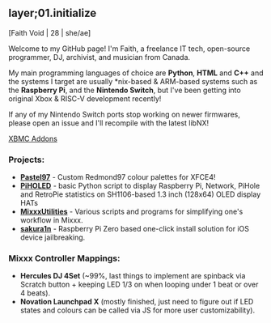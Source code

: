 ## layer;01.initialize

[Faith Void | 28 | she/ae]

Welcome to my GitHub page! I'm Faith, a freelance IT tech, open-source programmer, DJ, archivist, and musician from Canada. 

My main programming languages of choice are **Python**, **HTML** and **C++** and the systems I target are usually *nix-based & ARM-based systems such as the **Raspberry Pi**, and the **Nintendo Switch**, but I've been getting into original Xbox & RISC-V development recently!

If any of my Nintendo Switch ports stop working on newer firmwares, please open an issue and I'll recompile with the latest libNX!

[XBMC Addons](https://github.com/faithvoid/xbmc-addons)

### Projects:
- [**Pastel97**](https://github.com/faithvoid/Pastel97) - Custom Redmond97 colour palettes for XFCE4!
- [**PiHOLED**](https://github.com/faithvoid/PiHOLED) - basic Python script to display Raspberry Pi, Network, PiHole and RetroPie statistics on SH1106-based 1.3 inch (128x64) OLED display HATs
- [**MixxxUtilities**](https://github.com/faithvoid/MixxxUtilities) - Various scripts and programs for simplifying one's workflow in Mixxx.
- [**sakura1n**](https://github.com/faithvoid/sakura1n) - Raspberry Pi Zero based one-click install solution for iOS device jailbreaking.
### Mixxx Controller Mappings:
- **Hercules DJ 4Set** (~99%, last things to implement are spinback via Scratch button + keeping LED 1/3 on when looping under 1 beat or over 4 beats).
- **Novation Launchpad X** (mostly finished, just need to figure out if LED states and colours can be called via JS for more user customizability). 
